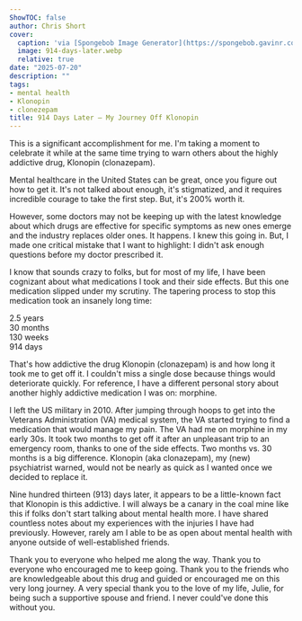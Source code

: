 ```yaml
---
ShowTOC: false
author: Chris Short
cover:
  caption: 'via [Spongebob Image Generator](https://spongebob.gavinr.com/)'
  image: 914-days-later.webp
  relative: true
date: "2025-07-20"
description: ""
tags:
- mental health
- Klonopin
- clonezepam
title: 914 Days Later — My Journey Off Klonopin
---
```


This is a significant accomplishment for me. I'm taking a moment to celebrate it while at the same time trying to warn others about the highly addictive drug, Klonopin (clonazepam).

Mental healthcare in the United States can be great, once you figure out how to get it. It's not talked about enough, it's stigmatized, and it requires incredible courage to take the first step. But, it's 200% worth it.

However, some doctors may not be keeping up with the latest knowledge about which drugs are effective for specific symptoms as new ones emerge and the industry replaces older ones. It happens. I knew this going in. But, I made one critical mistake that I want to highlight: I didn't ask enough questions before my doctor prescribed it.

I know that sounds crazy to folks, but for most of my life, I have been cognizant about what medications I took and their side effects. But this one medication slipped under my scrutiny. The tapering process to stop this medication took an insanely long time:

2.5 years  
30 months  
130 weeks  
914 days

That's how addictive the drug Klonopin (clonazepam) is and how long it took me to get off it. I couldn't miss a single dose because things would deteriorate quickly. For reference, I have a different personal story about another highly addictive medication I was on: morphine.

I left the US military in 2010. After jumping through hoops to get into the Veterans Administration (VA) medical system, the VA started trying to find a medication that would manage my pain. The VA had me on morphine in my early 30s. It took two months to get off it after an unpleasant trip to an emergency room, thanks to one of the side effects. Two months vs. 30 months is a big difference. Klonopin (aka clonazepam), my (new) psychiatrist warned, would not be nearly as quick as I wanted once we decided to replace it.

Nine hundred thirteen (913) days later, it appears to be a little-known fact that Klonopin is this addictive. I will always be a canary in the coal mine like this if folks don't start talking about mental health more. I have shared countless notes about my experiences with the injuries I have had previously. However, rarely am I able to be as open about mental health with anyone outside of well-established friends.

Thank you to everyone who helped me along the way. Thank you to everyone who encouraged me to keep going. Thank you to the friends who are knowledgeable about this drug and guided or encouraged me on this very long journey. A very special thank you to the love of my life, Julie, for being such a supportive spouse and friend.​​​​​​ I never could've done this without you.

